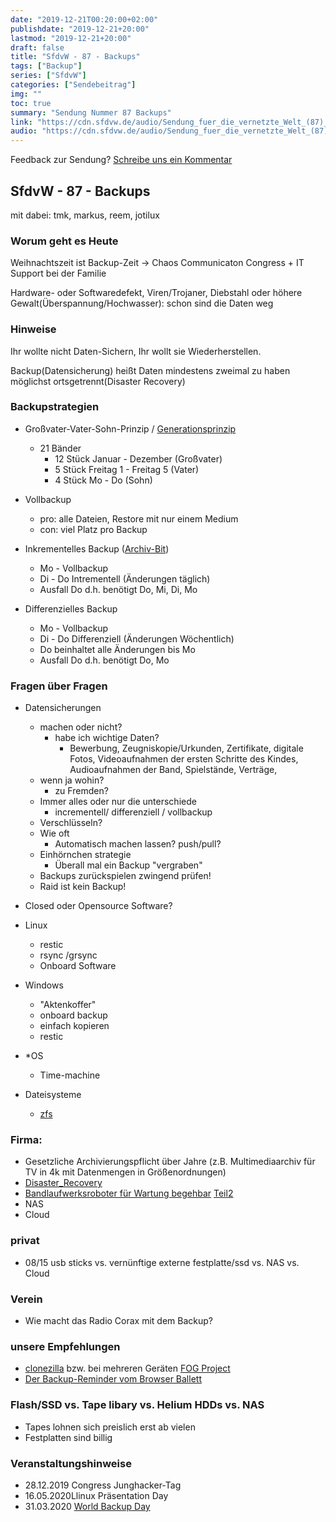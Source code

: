 ```yaml
---
date: "2019-12-21T00:20:00+02:00"
publishdate: "2019-12-21+20:00"
lastmod: "2019-12-21+20:00"
draft: false
title: "SfdvW - 87 - Backups"
tags: ["Backup"]
series: ["SfdvW"]
categories: ["Sendebeitrag"]
img: ""
toc: true
summary: "Sendung Nummer 87 Backups"
link: "https://cdn.sfdvw.de/audio/Sendung_fuer_die_vernetzte_Welt_(87)_2019_12_21_Backups.mp3"
audio: "https://cdn.sfdvw.de/audio/Sendung_fuer_die_vernetzte_Welt_(87)_2019_12_21_Backups.mp3"
---
```


<div align="center" id="example"></div>
<script src="https://cdn.podlove.org/web-player/embed.js"></script>



Feedback zur Sendung?
[Schreibe uns ein Kommentar](mailto:SfdvW@radiocorax.de)

## SfdvW - 87 - Backups
mit dabei: tmk, markus, reem, jotilux

### Worum geht es Heute
Weihnachtszeit ist Backup-Zeit -> Chaos Communicaton Congress + IT Support bei der Familie

Hardware- oder Softwaredefekt, Viren/Trojaner, Diebstahl oder höhere Gewalt(Überspannung/Hochwasser): schon sind die Daten weg

### Hinweise
Ihr wollte nicht Daten-Sichern, Ihr wollt sie Wiederherstellen.

Backup(Datensicherung) heißt Daten mindestens zweimal zu haben
möglichst ortsgetrennt(Disaster Recovery)

### Backupstrategien
* Großvater-Vater-Sohn-Prinzip  / [Generationsprinzip](https://de.wikipedia.org/wiki/Generationenprinzip)
    * 21 Bänder
        * 12 Stück Januar - Dezember (Großvater)
        * 5 Stück Freitag 1 - Freitag 5 (Vater)
        * 4 Stück Mo - Do (Sohn)

* Vollbackup
    * pro: alle Dateien, Restore mit nur einem Medium
    * con: viel Platz pro Backup

* Inkrementelles Backup ([Archiv-Bit](https://de.wikipedia.org/wiki/Archivbit))
    * Mo - Vollbackup
    * Di - Do Intrementell (Änderungen täglich)
    * Ausfall Do d.h. benötigt Do, Mi, Di, Mo

* Differenzielles Backup
    * Mo - Vollbackup
    * Di - Do Differenziell (Änderungen Wöchentlich)
    * Do beinhaltet alle Änderungen bis Mo
    * Ausfall Do d.h. benötigt Do, Mo

### Fragen über Fragen
* Datensicherungen
    * machen oder nicht?
        * habe ich wichtige Daten?
            * Bewerbung, Zeugniskopie/Urkunden, Zertifikate, digitale Fotos, Videoaufnahmen der ersten Schritte des Kindes, Audioaufnahmen der Band, Spielstände, Verträge, 
    * wenn ja wohin?
        * zu Fremden?
    * Immer alles oder nur die unterschiede
        * incrementell/ differenziell / vollbackup
    * Verschlüsseln?
    * Wie oft
        * Automatisch machen lassen? push/pull?
    * Einhörnchen strategie
        * Überall mal ein Backup "vergraben"
    * Backups zurückspielen zwingend prüfen!
    * Raid ist kein Backup!

* Closed oder Opensource Software?

* Linux
    * restic
    * rsync /grsync
    * Onboard Software
* Windows
    * "Aktenkoffer"
    * onboard backup
    * einfach kopieren
    * restic
* *OS
    * Time-machine

* Dateisysteme
    * [zfs](https://de.wikipedia.org/wiki/ZFS_(Dateisystem))

### Firma:
* Gesetzliche Archivierungspflicht über Jahre (z.B. Multimediaarchiv für TV in 4k mit Datenmengen in Größenordnungen)
* [Disaster_Recovery](https://de.wikipedia.org/wiki/Disaster_Recovery)
* [Bandlaufwerksroboter für Wartung begehbar](https://www.youtube.com/watch?v=X5UCfU9Q-iA) [Teil2](https://www.youtube.com/watch?v=74l96vMPI5c)
* NAS
* Cloud

### privat
* 08/15 usb sticks vs. vernünftige externe festplatte/ssd vs. NAS vs. Cloud

### Verein
* Wie macht das Radio Corax mit dem Backup?

### unsere Empfehlungen
* [clonezilla](https://clonezilla.org/) bzw. bei mehreren Geräten [FOG Project](https://fogproject.org/)
* [Der Backup-Reminder vom Browser Ballett](https://www.youtube.com/watch?v=jN5mICXIG9M)


### Flash/SSD vs. Tape libary vs. Helium HDDs vs. NAS
* Tapes lohnen sich preislich erst ab vielen
* Festplatten sind billig

### Veranstaltungshinweise
* 28.12.2019 Congress Junghacker-Tag
* 16.05.2020Llinux Präsentation Day
* 31.03.2020 [World Backup Day](http://www.worldbackupday.com/de/)

<script>
  podlovePlayer('#example', '/blog/sfdvw87.json');
</script>
